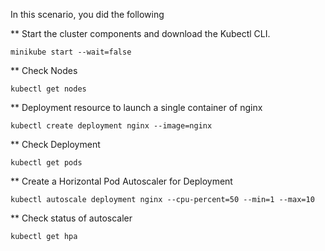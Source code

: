 In this scenario, you did the following

** Start the cluster components and download the Kubectl CLI.

`minikube start --wait=false`

** Check Nodes 

`kubectl get nodes`

** Deployment resource to launch a single container of nginx

`kubectl create deployment nginx --image=nginx`

** Check Deployment

`kubectl get pods`

** Create a Horizontal Pod Autoscaler for Deployment

`kubectl autoscale deployment nginx --cpu-percent=50 --min=1 --max=10`

** Check status of autoscaler

`kubectl get hpa`